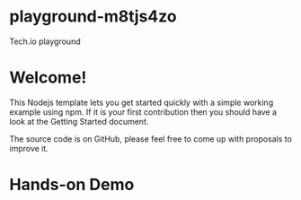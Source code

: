 # playground-m8tjs4zo
Tech.io playground
# Welcome!
This Nodejs template lets you get started quickly with a simple working example using npm. If it is your first contribution then you should have a look at the Getting Started document.

The source code is on GitHub, please feel free to come up with proposals to improve it.

 # Hands-on Demo
